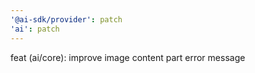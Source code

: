 ```yaml
---
'@ai-sdk/provider': patch
'ai': patch
---
```


feat (ai/core): improve image content part error message
